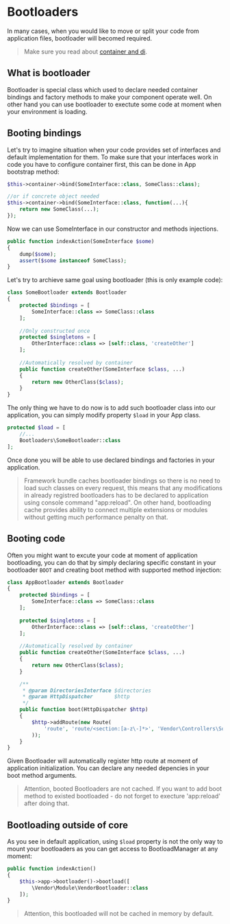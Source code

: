 # Bootloaders
In many cases, when you would like to move or split your code from application files, bootloader will becomed required.

> Make sure you read about [container and di](/framework/container.md).

## What is bootloader
Bootloader is special class which used to declare needed container bindings and factory methods to make your component operate well. On other hand you can use bootloader to exectute some code at moment when your environment is loading.

## Booting bindings
Let's try to imagine situation when your code provides set of interfaces and default implementation for them. To make sure that your interfaces work in code you have to configure container first, this can be done in App bootstrap method:

```php
$this->container->bind(SomeInterface::class, SomeClass::class);

//or if concrete object needed
$this->container->bind(SomeInterface::class, function(...){
    return new SomeClass(...);
});
```

Now we can use SomeInterface in our constructor and methods injections.

```php
public function indexAction(SomeInterface $some)
{
    dump($some);
    assert($some instanceof SomeClass);
}
```

Let's try to archieve same goal using bootloader (this is only example code):

```php
class SomeBootloader extends Bootloader
{
    protected $bindings = [
        SomeInterface::class => SomeClass::class
    ];
    
    //Only constructed once
    protected $singletons = [
        OtherInterface::class => [self::class, 'createOther']
    ];
    
    //Automatically resolved by container
    public function createOther(SomeInterface $class, ...)
    {
        return new OtherClass($class);
    }
}
```

The only thing we have to do now is to add such bootloader class into our application, you can simply modify property `$load` in your App class.

```php
protected $load = [
    //...
    Bootloaders\SomeBootloader::class
];
```

Once done you will be able to use declared bindings and factories in your application. 

> Framework bundle caches bootloader bindings so there is no need to load such classes on every request, this means that any modifications in already registred bootloaders has to be declared to application using console command "app:reload". On other 
hand, bootloading cache provides ability to connect multiple extensions or modules without getting much performance penalty on that.

## Booting code
Often you might want to excute your code at moment of application bootloading, you can do that by simply declaring specific constant in your bootloader `BOOT` and creating boot method with supported method injection:

```php
class AppBootloader extends Bootloader 
{
    protected $bindings = [
        SomeInterface::class => SomeClass::class
    ];
    
    protected $singletons = [
        OtherInterface::class => [self::class, 'createOther']
    ];
    
    //Automatically resolved by container
    public function createOther(SomeInterface $class, ...)
    {
        return new OtherClass($class);
    }

    /**
     * @param DirectoriesInterface $directories
     * @param HttpDispatcher       $http
     */
    public function boot(HttpDispatcher $http)
    {
        $http->addRoute(new Route(
            'route', 'route/<section:[a-z\-]*>', 'Vendor\Controllers\SomeController::action'
        ));
    }
}
```

Given Bootloader will automatically register http route at moment of application initialization. You can declare any needed depencies in your boot method arguments.

> Attention, booted Bootloaders are not cached. If you want to add boot method to existed bootloaded - do not forget to execture 'app:reload' after doing that.

## Bootloading outside of core
As you see in default application, using `$load` property is not the only way to mount your bootloaders as you can get access to BootloadManager at any moment:

```php
public function indexAction()
{
    $this->app->bootloader()->bootload([
        \Vendor\Module\VendorBootloader::class
    ]);
}
```

> Attention, this bootloaded will not be cached in memory by default.
